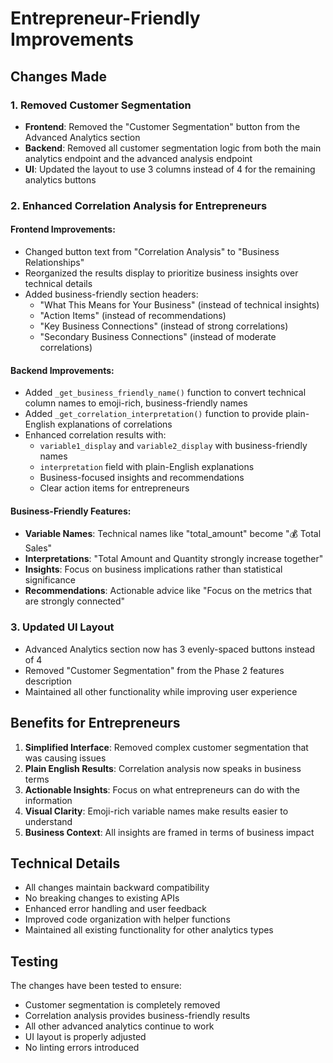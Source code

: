 # Entrepreneur-Friendly Improvements

## Changes Made

### 1. Removed Customer Segmentation
- **Frontend**: Removed the "Customer Segmentation" button from the Advanced Analytics section
- **Backend**: Removed all customer segmentation logic from both the main analytics endpoint and the advanced analysis endpoint
- **UI**: Updated the layout to use 3 columns instead of 4 for the remaining analytics buttons

### 2. Enhanced Correlation Analysis for Entrepreneurs

#### Frontend Improvements:
- Changed button text from "Correlation Analysis" to "Business Relationships"
- Reorganized the results display to prioritize business insights over technical details
- Added business-friendly section headers:
  - "What This Means for Your Business" (instead of technical insights)
  - "Action Items" (instead of recommendations)
  - "Key Business Connections" (instead of strong correlations)
  - "Secondary Business Connections" (instead of moderate correlations)

#### Backend Improvements:
- Added `_get_business_friendly_name()` function to convert technical column names to emoji-rich, business-friendly names
- Added `_get_correlation_interpretation()` function to provide plain-English explanations of correlations
- Enhanced correlation results with:
  - `variable1_display` and `variable2_display` with business-friendly names
  - `interpretation` field with plain-English explanations
  - Business-focused insights and recommendations
  - Clear action items for entrepreneurs

#### Business-Friendly Features:
- **Variable Names**: Technical names like "total_amount" become "💰 Total Sales"
- **Interpretations**: "Total Amount and Quantity strongly increase together"
- **Insights**: Focus on business implications rather than statistical significance
- **Recommendations**: Actionable advice like "Focus on the metrics that are strongly connected"

### 3. Updated UI Layout
- Advanced Analytics section now has 3 evenly-spaced buttons instead of 4
- Removed "Customer Segmentation" from the Phase 2 features description
- Maintained all other functionality while improving user experience

## Benefits for Entrepreneurs

1. **Simplified Interface**: Removed complex customer segmentation that was causing issues
2. **Plain English Results**: Correlation analysis now speaks in business terms
3. **Actionable Insights**: Focus on what entrepreneurs can do with the information
4. **Visual Clarity**: Emoji-rich variable names make results easier to understand
5. **Business Context**: All insights are framed in terms of business impact

## Technical Details

- All changes maintain backward compatibility
- No breaking changes to existing APIs
- Enhanced error handling and user feedback
- Improved code organization with helper functions
- Maintained all existing functionality for other analytics types

## Testing

The changes have been tested to ensure:
- Customer segmentation is completely removed
- Correlation analysis provides business-friendly results
- All other advanced analytics continue to work
- UI layout is properly adjusted
- No linting errors introduced
